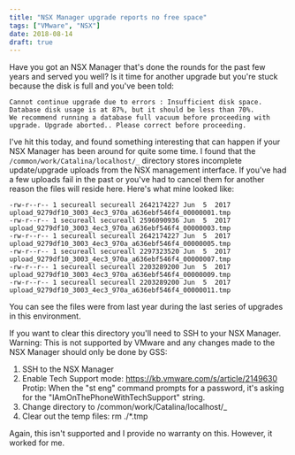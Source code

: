 ```yaml
---
title: "NSX Manager upgrade reports no free space"
tags: ["VMware", "NSX"]
date: 2018-08-14
draft: true
---
```


Have you got an NSX Manager that's done the rounds for the past few years and served you well? Is it time for another upgrade but you're stuck because the disk is full and you've been told:

```
Cannot continue upgrade due to errors : Insufficient disk space. Database disk usage is at 87%, but it should be less than 70%. 
We recommend running a database full vacuum before proceeding with upgrade. Upgrade aborted.. Please correct before proceeding.
```

I've hit this today, and found something interesting that can happen if your NSX Manager has been around for quite some time. I found that the `/common/work/Catalina/localhost/_` directory stores incomplete update/upgrade uploads from the NSX management interface. If you've had a few uploads fail in the past or you've had to cancel them for another reason the files will reside here. Here's what mine looked like:

```
-rw-r--r-- 1 secureall secureall 2642174227 Jun  5  2017 upload_9279df10_3003_4ec3_970a_a636ebf546f4_00000001.tmp
-rw-r--r-- 1 secureall secureall 2596090936 Jun  5  2017 upload_9279df10_3003_4ec3_970a_a636ebf546f4_00000003.tmp
-rw-r--r-- 1 secureall secureall 2642174227 Jun  5  2017 upload_9279df10_3003_4ec3_970a_a636ebf546f4_00000005.tmp
-rw-r--r-- 1 secureall secureall 2297323520 Jun  5  2017 upload_9279df10_3003_4ec3_970a_a636ebf546f4_00000007.tmp
-rw-r--r-- 1 secureall secureall 2203289200 Jun  5  2017 upload_9279df10_3003_4ec3_970a_a636ebf546f4_00000009.tmp
-rw-r--r-- 1 secureall secureall 2203289200 Jun  5  2017 upload_9279df10_3003_4ec3_970a_a636ebf546f4_00000011.tmp
```

You can see the files were from last year during the last series of upgrades in this environment.

If you want to clear this directory you'll need to SSH to your NSX Manager. Warning: This is not supported by VMware and any changes made to the NSX Manager should only be done by GSS:

1. SSH to the NSX Manager
2. Enable Tech Support mode: https://kb.vmware.com/s/article/2149630
Protip: When the "st eng" command prompts for a password, it's asking for the "IAmOnThePhoneWithTechSupport" string.
3. Change directory to /common/work/Catalina/localhost/_
4. Clear out the temp files: rm ./*.tmp

Again, this isn't supported and I provide no warranty on this. However, it worked for me.